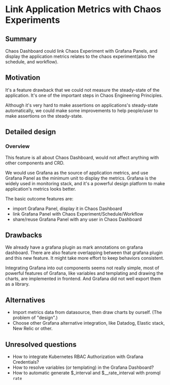 # Link Application Metrics with Chaos Experiments

## Summary

Chaos Dashboard could link Chaos Experiment with Grafana Panels, and display the
application metrics relates to the chaos experiment(also the schedule, and
workflow).

## Motivation

<!-- Why are we doing this? What use cases does it support? What is the expected
outcome? -->

It's a feature drawback that we could not measure the steady-state of the
application. It's one of the important steps in Chaos Engineering Principles.

Although it's very hard to make assertions on applications's steady-state
automatically, we could make some improvements to help people/user to make
assertions on the steady-state.

## Detailed design

<!-- This is the bulk of the RFC. Explain the design in enough detail that:

- It is reasonably clear how the feature would be implemented.
- Corner cases are dissected by example.
- How the feature is used. -->

### Overview

This feature is all about Chaos Dashboard, would not affect anything with other
components and CRD.

We would use Grafana as the source of application metrics, and use Grafana Panel
as the minimum unit to display the metrics. Grafana is the widely used in
monitoring stack, and it's a powerful design platform to make application's
metrics looks better.

The basic outcome features are:

- import Grafana Panel, display it in Chaos Dashboard
- link Grafana Panel with Chaos Experiment/Schedule/Workflow
- share/reuse Grafana Panel with any user in Chaos Dashboard

## Drawbacks

<!-- Why should we not do this? -->

We already have a grafana plugin as mark annotations on grafana dashboard. There
are also feature overlapping between that grafana plugin and this new feature.
It might take more effort to keep behaviors consistent.

Integrating Grafana into out components seems not really simple, most of
powerful features of Grafana, like variables and templating and drawing the
charts, are implemented in frontend. And Grafana did not well export them as a
library.

## Alternatives

<!-- - Why is this design the best in the space of possible designs?
- What other designs have been considered and what is the rationale for not
  choosing them?
- What is the impact of not doing this? -->

- Import metrics data from datasource, then draw charts by ourself. (The problem
  of "design".)
- Choose other Grafana alternative integration, like Datadog, Elastic stack, New Relic or other.

## Unresolved questions

<!-- What parts of the design are still to be determined? -->

- How to integrate Kubernetes RBAC Authorization with Grafana Credentials?
- How to resolve variables (or templating) in the Grafana Dashboard?
- How to automatic generate $_interval and $__rate_interval with promql `rate`
